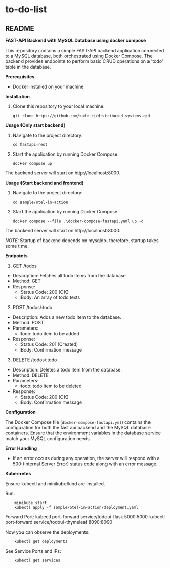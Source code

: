 # to-do-list

## README

**FAST-API Backend with MySQL Database using docker compose**

This repository contains a simple FAST-API backend application connected to a MySQL database, both orchestrated using Docker Compose. The backend provides endpoints to perform basic CRUD operations on a 'todo' table in the database.

**Prerequisites**

- Docker installed on your machine

**Installation**

1.  Clone this repository to your local machine:

        git clone https://github.com/kafe-it/distributed-systems.git

**Usage (Only start backend)**

1.  Navigate to the project directory:

        cd fastapi-rest

2.  Start the application by running Docker Compose:

        docker compose up

The backend server will start on http://localhost:8000.

**Usage (Start backend and frontend)**

1.  Navigate to the project directory:

        cd sample/otel-in-action

2.  Start the application by running Docker Compose:

        docker compose --file .\docker-compose-fastapi.yaml up -d

The backend server will start on http://localhost:8000.

_NOTE:_ Startup of backend depends on mysqldb. therefore, startup takes some time.

**Endpoints**

1. GET /todos

- Description: Fetches all todo items from the database.
- Method: GET
- Response:
  - Status Code: 200 (OK)
  - Body: An array of todo texts

2. POST /todos/:todo

- Description: Adds a new todo item to the database.
- Method: POST
- Parameters:
  - todo: todo item to be added
- Response:
  - Status Code: 201 (Created)
  - Body: Confirmation message

3. DELETE /todos/:todo

- Description: Deletes a todo item from the database.
- Method: DELETE
- Parameters:
  - todo: todo item to be deleted
- Response:
  - Status Code: 200 (OK)
  - Body: Confirmation message

**Configuration**

The Docker Compose file (`docker-compose-fastapi.yml`) contains the configuration for both the fast api backend and the MySQL database containers. Ensure that the environment variables in the database service match your MySQL configuration needs.

**Error Handling**

- If an error occurs during any operation, the server will respond with a 500 (Internal Server Error) status code along with an error message.

**Kubernetes**

Ensure kubectl and minikube/kind are installed.

Run:

        minikube start
        kubectl apply -f sample/otel-in-action/deployment.yaml

Forward Port:
        kubectl port-forward service/todoui-flask 5000:5000
        kubectl port-forward service/todoui-thymeleaf 8090:8090

Now you can observe the deployments:

        kubectl get deployments

See Service Ports and IPs:

        kubectl get services
